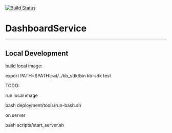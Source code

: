 [![Build Status](https://travis-ci.org/kbaseapps/DashboardService.svg?branch=master)](https://travis-ci.org/kbaseapps/DashboardService)

# DashboardService
---

## Local Development

build local image:

export PATH=$PATH:`pwd`/../kb_sdk/bin
kb-sdk test

TODO: 

run local image

bash deployment/tools/run-bash.sh

on server

bash scripts/start_server.sh